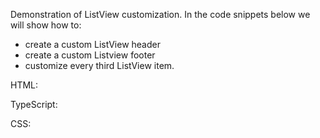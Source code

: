 Demonstration of ListView customization.
In the code snippets below we will show how to:
- create a custom ListView header
- create a custom Listview footer
- customize every third ListView item.

HTML:
<snippet id='listview-customize-html'/>

TypeScript:
<snippet id='listview-customize-code'/>

CSS:
<snippet id='listview-customize-css'/>